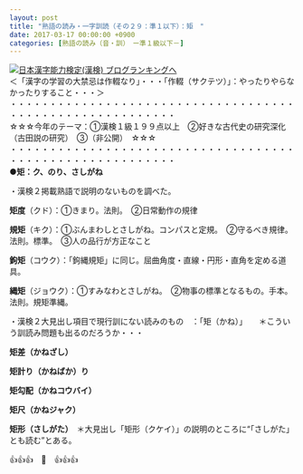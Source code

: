 ```yaml
---
layout: post
title: "熟語の読み・一字訓読（その２９：準１以下）：矩　"
date: 2017-03-17 00:00:00 +0900
categories: [熟語の読み（音・訓）　ー準１級以下－]
---
```


[![](/syuusyuu9701/assets/images/熟語の読み・一字訓読（その２９：準１以下）：矩--br_c_3028_1.gif)](http://blog.with2.net/link.php?1659096:3028 "日本漢字能力検定(漢検) ブログランキングへ")[日本漢字能力検定(漢検) ブログランキングへ](http://blog.with2.net/link.php?1659096:3028)  
＜「漢字の学習の大禁忌は作輟なり」・・・「作輟（サクテツ）」：やったりやらなかったりすること・・・＞  
・・・・・・・・・・・・・・・・・・・・・・・・・・・・・・・・・・・・・・・・・・・・・・・・・・・・・・・・・  
☆☆☆今年のテーマ：①漢検１級１９９点以上　②好きな古代史の研究深化（古田説の研究）　③（非公開）　☆☆☆　　  
・・・・・・・・・・・・・・・・・・・・・・・・・・・・・・・・・・・・・・・・・・・・・・・・・・・・・・・・・  
**●矩：ク、のり、さしがね**  
  
・漢検２掲載熟語で説明のないものを調べた。  
  
**矩度**（クド）：①きまり。法則。　②日常動作の規律  
  
**規矩**（キク）：①ぶんまわしとさしがね。コンパスと定規。　②守るべき規律。法則。標準。　③人の品行が方正なこと  
  
**鉤矩**（コウク）：「鉤縄規矩」に同じ。屈曲角度・直線・円形・直角を定める道具。  
  
**縄矩**（ジョウク）：①すみなわとさしがね。　②物事の標準となるもの。手本。法則。規矩準縄。  
  
・漢検２大見出し項目で現行訓にない読みのもの　：「矩（かね）」　　＊こういう訓読み問題も出るのだろうか・・・  
  
**矩差（かねざし）**  
  
**矩計り（かねばか）り**  
  
**矩勾配（かねコウバイ）**  
  
**矩尺（かねジャク）**  
  
**矩形（さしがた）**　＊大見出し「矩形（クケイ）」の説明のところに“「さしがた」とも読む”とある。  
  
👍👍👍　🐔　👍👍👍  
　